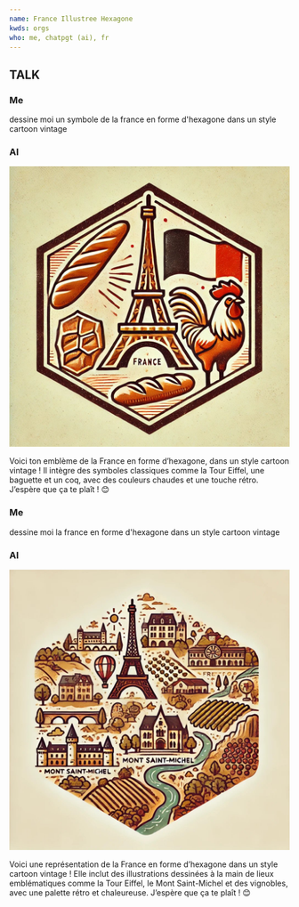 ```yaml
---
name: France Illustree Hexagone
kwds: orgs
who: me, chatpgt (ai), fr
---
```




## TALK

### Me

dessine moi un symbole de la france en forme d'hexagone dans un style cartoon vintage


### AI

![](france-illustree-hexagone_001.jpg)

Voici ton emblème de la France en forme d’hexagone, dans un style cartoon vintage ! Il intègre des symboles classiques comme la Tour Eiffel, une baguette et un coq, avec des couleurs chaudes et une touche rétro. J’espère que ça te plaît ! 😊


### Me

dessine moi la france en forme d'hexagone dans un style cartoon vintage


### AI

![](france-illustree-hexagone_002.jpg)

Voici une représentation de la France en forme d’hexagone dans un style cartoon vintage ! Elle inclut des illustrations dessinées à la main de lieux emblématiques comme la Tour Eiffel, le Mont Saint-Michel et des vignobles, avec une palette rétro et chaleureuse. J’espère que ça te plaît ! 😊


